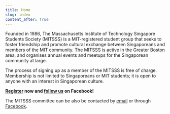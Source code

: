 ```yaml
---
title: Home
slug: index
content_after: True
---
```


Founded in 1986, The Massachusetts Institute of Technology Singapore Students
Society (MITSSS) is a MIT-registered student group that seeks to foster
friendship and promote cultural exchange between Singaporeans and members of the
MIT community. The MITSSS is active in the Greater Boston area, and organises
annual events and meetups for the Singaporean community at large.

The process of signing up as a member of the MITSSS is free of
charge. Membership is not limited to Singaporeans or MIT students; it is open to
anyone with an interest in Singaporean culture.

**[Register](join.html) now
and [follow us](https://www.facebook.com/mitsingaporeans) on Facebook!**

The MITSSS committee can be also be contacted
by [email](mailto:mitsss-com@mit.edu) or
through [Facebook](https://www.facebook.com/mitsingaporeans).
